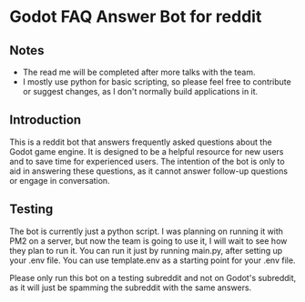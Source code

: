 # Godot FAQ Answer Bot for reddit

## Notes

* The read me will be completed after more talks with the team.
* I mostly use python for basic scripting, so please feel free to contribute or suggest changes, as I don't normally build applications in it.

## Introduction

This is a reddit bot that answers frequently asked questions about the Godot game engine. It is designed to be a helpful resource for new users and to save time for experienced users. The intention of the bot is only to aid in answering these questions, as it cannot answer follow-up questions or engage in conversation.

## Testing

The bot is currently just a python script. I was planning on running it with PM2 on a server, but now the team is going to use it, I will wait to see how they plan to run it. You can run it just by running main.py, after setting up your .env file. You can use template.env as a starting point for your .env file.

Please only run this bot on a testing subreddit and not on Godot's subreddit, as it will just be spamming the subreddit with the same answers.
